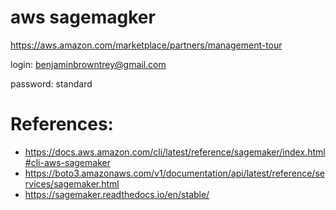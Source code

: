 # aws sagemagker

https://aws.amazon.com/marketplace/partners/management-tour

login:
benjaminbrowntrey@gmail.com

password:
standard

# References:

- https://docs.aws.amazon.com/cli/latest/reference/sagemaker/index.html#cli-aws-sagemaker
- https://boto3.amazonaws.com/v1/documentation/api/latest/reference/services/sagemaker.html
- https://sagemaker.readthedocs.io/en/stable/
